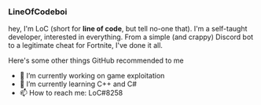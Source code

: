 ### LineOfCodeboi

hey, I'm LoC (short for **line of code**, but tell no-one that). I'm a self-taught developer, interested in everything. From a simple (and crappy) Discord bot to a legitimate cheat for Fortnite, I've done it all.

Here's some other things GitHub recommended to me
- 🔭 I’m currently working on game exploitation
- 🌱 I’m currently learning C++ and C#
- 📫 How to reach me: LoC#8258

<!--
**LineOfCodeboi/LineOfCodeboi** is a ✨ _special_ ✨ repository because its `README.md` (this file) appears on your GitHub profile.

Here are some ideas to get you started:

- 🔭 I’m currently working on ...
- 🌱 I’m currently learning ...
- 👯 I’m looking to collaborate on ...
- 🤔 I’m looking for help with ...
- 💬 Ask me about ...
- 📫 How to reach me: ...
- 😄 Pronouns: ...
- ⚡ Fun fact: ...
-->
